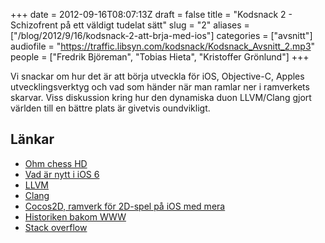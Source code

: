 +++
date = 2012-09-16T08:07:13Z
draft = false
title = "Kodsnack 2 - Schizofrent på ett väldigt tudelat sätt"
slug = "2"
aliases = ["/blog/2012/9/16/kodsnack-2-att-brja-med-ios"]
categories = ["avsnitt"]
audiofile = "https://traffic.libsyn.com/kodsnack/Kodsnack_Avsnitt_2.mp3"
people = ["Fredrik Björeman", "Tobias Hieta", "Kristoffer Grönlund"]
+++

Vi snackar om hur det är att börja utveckla för iOS, Objective-C, Apples utvecklingsverktyg och vad som händer när man ramlar ner i ramverkets skarvar. Viss diskussion kring hur den dynamiska duon LLVM/Clang gjort världen till en bättre plats är givetvis oundvikligt.

## Länkar ##

* [Ohm chess HD](http://kri.gs/ohmchesshd/)
* [Vad är nytt i iOS 6](http://www.apple.com/ios/whats-new/)
* [LLVM](http://www.llvm.org/)
* [Clang](http://clang.llvm.org/get_started.html)
* [Cocos2D, ramverk för 2D-spel på iOS med mera](http://www.cocos2d-iphone.org/)
* [Historiken bakom WWW](http://www.netvalley.com/cgi-bin/intval/net_history.pl?chapter=4)
* [Stack overflow](http://stackoverflow.com)


